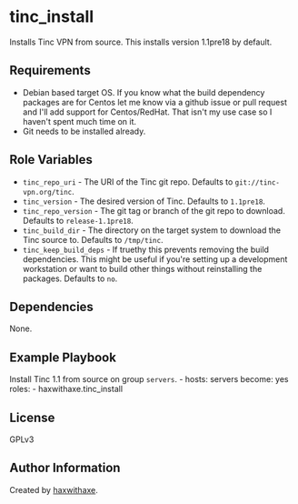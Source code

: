 tinc_install
=========

Installs Tinc VPN from source. This installs version 1.1pre18 by default.

Requirements
------------

* Debian based target OS. If you know what the build dependency packages are for Centos let me know via a github issue or pull request and I'll add support for Centos/RedHat. That isn't my use case so I haven't spent much time on it.
* Git needs to be installed already.

Role Variables
--------------

* `tinc_repo_uri` - The URI of the Tinc git repo. Defaults to `git://tinc-vpn.org/tinc`.
* `tinc_version` - The desired version of Tinc. Defaults to `1.1pre18`.
* `tinc_repo_version` - The git tag or branch of the git repo to download. Defaults to `release-1.1pre18`.
* `tinc_build_dir` - The directory on the target system to download the Tinc source to. Defaults to `/tmp/tinc`.
* `tinc_keep_build_deps` - If truethy this prevents removing the build dependencies. This might be useful if you're setting up a development workstation or want to build other things without reinstalling the packages. Defaults to `no`.

Dependencies
------------

None.

Example Playbook
----------------

Install Tinc 1.1 from source on group `servers`.
    - hosts: servers
      become: yes
      roles:
         - haxwithaxe.tinc_install

License
-------

GPLv3

Author Information
------------------

Created by [haxwithaxe](https://github.com/haxwithaxe).
